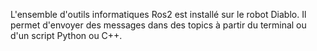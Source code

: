 L'ensemble d'outils informatiques Ros2 est installé sur le robot Diablo. Il permet d'envoyer des messages dans des topics à partir du terminal ou d'un script Python ou C++.

